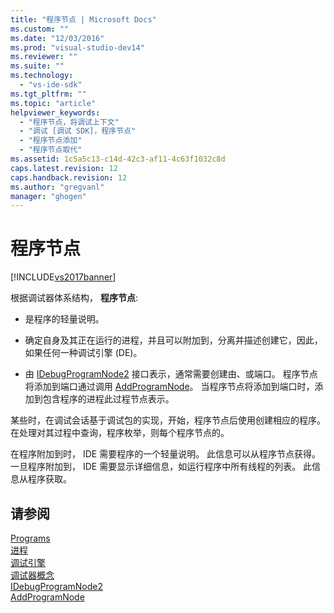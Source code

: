 ```yaml
---
title: "程序节点 | Microsoft Docs"
ms.custom: ""
ms.date: "12/03/2016"
ms.prod: "visual-studio-dev14"
ms.reviewer: ""
ms.suite: ""
ms.technology: 
  - "vs-ide-sdk"
ms.tgt_pltfrm: ""
ms.topic: "article"
helpviewer_keywords: 
  - "程序节点，将调试上下文"
  - "调试 [调试 SDK]，程序节点"
  - "程序节点添加"
  - "程序节点取代"
ms.assetid: 1c5a5c13-c14d-42c3-af11-4c63f1032c8d
caps.latest.revision: 12
caps.handback.revision: 12
ms.author: "gregvanl"
manager: "ghogen"
---
```

# 程序节点
[!INCLUDE[vs2017banner](../../code-quality/includes/vs2017banner.md)]

根据调试器体系结构， **程序节点**:  
  
-   是程序的轻量说明。  
  
-   确定自身及其正在运行的进程，并且可以附加到，分离并描述创建它，因此，如果任何一种调试引擎 \(DE\)。  
  
-   由 [IDebugProgramNode2](../../extensibility/debugger/reference/idebugprogramnode2.md) 接口表示，通常需要创建由、或端口。  程序节点将添加到端口通过调用 [AddProgramNode](../../extensibility/debugger/reference/idebugportnotify2-addprogramnode.md)。  当程序节点将添加到端口时，添加到包含程序的进程此过程节点表示。  
  
 某些时，在调试会话基于调试包的实现，开始，程序节点后使用创建相应的程序。  在处理对其过程中查询，程序枚举，则每个程序节点的。  
  
 在程序附加到时， IDE 需要程序的一个轻量说明。  此信息可以从程序节点获得。  一旦程序附加到， IDE 需要显示详细信息，如运行程序中所有线程的列表。  此信息从程序获取。  
  
## 请参阅  
 [Programs](../../extensibility/debugger/programs.md)   
 [进程](../../extensibility/debugger/processes.md)   
 [调试引擎](../../extensibility/debugger/debug-engine.md)   
 [调试器概念](../../extensibility/debugger/debugger-concepts.md)   
 [IDebugProgramNode2](../../extensibility/debugger/reference/idebugprogramnode2.md)   
 [AddProgramNode](../../extensibility/debugger/reference/idebugportnotify2-addprogramnode.md)